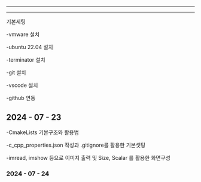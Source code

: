 # 
---


---
기본세팅

-vmware 설치

-ubuntu 22.04 설치

-terminator 설치

-git 설치

-vscode 설치

-github 연동


## 2024 - 07 - 23
-CmakeLists 기본구조와 활용법

-c_cpp_properties.json 작성과 .gitignore를 활용한 기본셋팅

-imread, imshow 등으로 이미지 출력 및 Size, Scalar 를 활용한 화면구성

### 2024 - 07 - 24


    